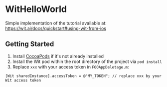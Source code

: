 # WitHelloWorld

Simple implementation of the tutorial available at: https://wit.ai/docs/quickstart#using-wit-from-ios

## Getting Started
 1. Install [CocoaPods](http://guides.cocoapods.org/using/getting-started.html#installation) if it's not already installed
 2. Install the Wit pod within the root directory of the project via ```pod install```
 3. Replace `xxx` with your access token in `FOOAppDeletage.m`:

```
[Wit sharedInstance].accessToken = @"MY_TOKEN"; // replace xxx by your Wit access token
```